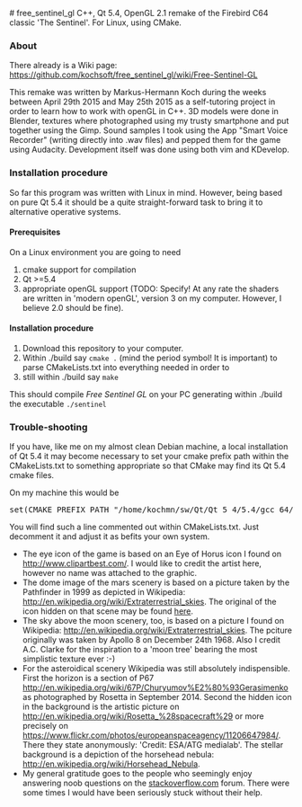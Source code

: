 <p>
# free_sentinel_gl
C++, Qt 5.4, OpenGL 2.1 remake of the Firebird C64 classic 'The Sentinel'. For Linux, using CMake.
</p>
<h3>About</h3>
<p>
There already is a Wiki page: <a href="https://github.com/kochsoft/free_sentinel_gl/wiki/Free-Sentinel-GL">https://github.com/kochsoft/free_sentinel_gl/wiki/Free-Sentinel-GL</a>
</p>
<p>
This remake was written by Markus-Hermann Koch
during the weeks between April 29th 2015 and May 25th 2015 as a self-tutoring project in order
to learn how to work with openGL in C++. 3D models were done in Blender, textures where photographed
using my trusty smartphone and put together using the Gimp. Sound samples I took using the App
"Smart Voice Recorder" (writing directly into .wav files) and pepped them for the game using
Audacity. Development itself was done using both vim and KDevelop.
</p>
<h3>Installation procedure</h3>
<p>
So far this program was written with Linux in mind. However, being based on pure Qt 5.4 it should
be a quite straight-forward task to bring it to alternative operative systems.

<h4>Prerequisites</h4>
On a Linux environment you are going to need
<ol>
<li>cmake support for compilation</li>
<li>Qt >=5.4</li>
<li>appropriate openGL support (TODO: Specify! At any rate the shaders are written
in 'modern openGL', version 3 on my computer. However, I believe 2.0 should be fine).</li>
</ol>
</p>
<p>
<h4>Installation procedure</h4>
<ol>
<li>Download this repository to your computer.</li>
<li>Within ./build say <code>cmake .</code> (mind the period symbol! It is important) to parse CMakeLists.txt into everything needed in order to</li>
<li>still within ./build say <code>make</code></li>
</ol>
</p>
<p>
This should compile <i>Free Sentinel GL</i> on your PC generating within ./build the executable <code>./sentinel</code>
</p>
<h3>Trouble-shooting</h3>
<p>
If you have, like me on my almost clean Debian machine, a local installation of Qt 5.4 it may
become necessary to set your cmake prefix path within the CMakeLists.txt to something appropriate
so that CMake may find its Qt 5.4 cmake files.
</p>
<p>
On my machine this would be
</p>
<pre>
set(CMAKE_PREFIX_PATH "/home/kochmn/sw/Qt/Qt_5_4/5.4/gcc_64/lib/cmake/")
</pre>
<p>
You will find such a line commented out within CMakeLists.txt. Just decomment it and adjust it
as befits your own system.
</p>
<p>
<ul>
<li>The eye icon of the game is based on an Eye of Horus icon I found on <a href="http://www.clipartbest.com/">http://www.clipartbest.com/</a>. I would like to credit the artist here, however no name was attached to the graphic.
</li>
<li>The dome image of the mars scenery is based on a picture taken by the Pathfinder in 1999 as depicted in Wikipedia: <a href="http://en.wikipedia.org/wiki/Extraterrestrial_skies">http://en.wikipedia.org/wiki/Extraterrestrial_skies</a>. The original of the icon hidden on that scene may be found <a href="http://en.wikipedia.org/wiki/Curiosity_%28rover%29">here</a>.
</li>
<li>The sky above the moon scenery, too, is based on a picture I found on Wikipedia:
<a href="http://en.wikipedia.org/wiki/Extraterrestrial_skies">http://en.wikipedia.org/wiki/Extraterrestrial_skies</a>. The pciture originally was taken by Apollo 8 on December 24th 1968.
Also I credit A.C. Clarke for the inspiration to a 'moon tree'
bearing the most simplistic texture ever :-)</li>
<li>For the asteroidical scenery Wikipedia was still absolutely indispensible.
First the horizon is a section
of P67 <a href="http://en.wikipedia.org/wiki/67P/Churyumov%E2%80%93Gerasimenko">http://en.wikipedia.org/wiki/67P/Churyumov%E2%80%93Gerasimenko</a> as photographed by Rosetta in September 2014. Second the hidden icon in the background is the artistic picture on <a href="http://en.wikipedia.org/wiki/Rosetta_%28spacecraft%29">http://en.wikipedia.org/wiki/Rosetta_%28spacecraft%29</a> or more precisely
on <a href="https://www.flickr.com/photos/europeanspaceagency/11206647984/">https://www.flickr.com/photos/europeanspaceagency/11206647984/</a>. There they state anonymously: 'Credit: ESA/ATG medialab'.
The stellar background is a depiction of the horsehead nebula: <a href="http://en.wikipedia.org/wiki/Horsehead_Nebula">http://en.wikipedia.org/wiki/Horsehead_Nebula</a>.
</li>
<li>My general gratitude goes to the people who seemingly enjoy answering noob questions on the <a href="stackoverflow.com">stackoverflow.com</a> forum. There were some times I would have been seriously stuck without their help.</li>
</ul>
</p>

